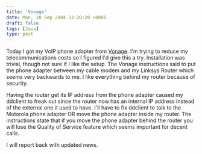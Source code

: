 ```yaml
---
title: 'Vonage'
date: Mon, 20 Sep 2004 23:20:20 +0000
draft: false
tags: [Java]
type: post
---
```


Today I got my VoIP phone adapter from [Vonage](http://www.vonage.com). I'm trying to reduce my telecommunications costs so I figured I'd give this a try. Installation was trivial, though not sure if I like the setup. The Vonage instructions said to put the phone adapter between my cable modem and my Linksys Router which seems very backwards to me. I like everything behind my router because of security.

Having the router get its IP address from the phone adapter caused my ddclient to freak out since the router now has an internal IP address instead of the external one it used to have. I'll have to fix ddclient to talk to the Motorola phone adapter OR move the phone adapter inside my router. The instructions state that if you move the phone adapter behind the router you will lose the Quality of Service feature which seems important for decent calls.

I will report back with updated news.